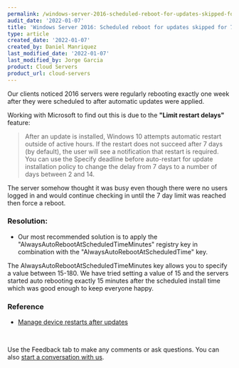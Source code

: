 ```yaml
---
permalink: /windows-server-2016-scheduled-reboot-for-updates-skipped-for-7-days
audit_date: '2022-01-07'
title: 'Windows Server 2016: Scheduled reboot for updates skipped for 7 days'
type: article
created_date: '2022-01-07'
created_by: Daniel Manriquez
last_modified_date: '2022-01-07'
last_modified_by: Jorge Garcia
product: Cloud Servers  
product_url: cloud-servers
---
```

Our clients noticed 2016 servers were regularly rebooting exactly one week after they were scheduled to after automatic updates were applied.

Working with Microsoft to find out this is due to the **"Limit restart delays"** feature:

> After an update is installed, Windows 10 attempts automatic restart outside of active hours. If the restart does not succeed after 7 days (by default), the user will see a notification that restart is required. You can use the Specify deadline before auto-restart for update installation policy to change the delay from 7 days to a number of days between 2 and 14.

The server somehow thought it was busy even though there were no users logged in and would continue checking in until the 7 day limit was reached then force a reboot.

### Resolution:

- Our most recommended solution is to apply the "AlwaysAutoRebootAtScheduledTimeMinutes" registry key in combination with the "AlwaysAutoRebootAtScheduledTime" key. 

The AlwaysAutoRebootAtScheduledTimeMinutes key allows you to specify a value between 15-180.  We have tried setting a value of 15 and the servers started auto rebooting exactly 15 minutes after the scheduled install time which was good enough to keep everyone happy.
### Reference
- [Manage device restarts after updates](https://docs.microsoft.com/en-us/windows/deployment/update/waas-restart)



<br>

Use the Feedback tab to make any comments or ask questions. You can also [start a conversation with us](https://www.rackspace.com/contact).
